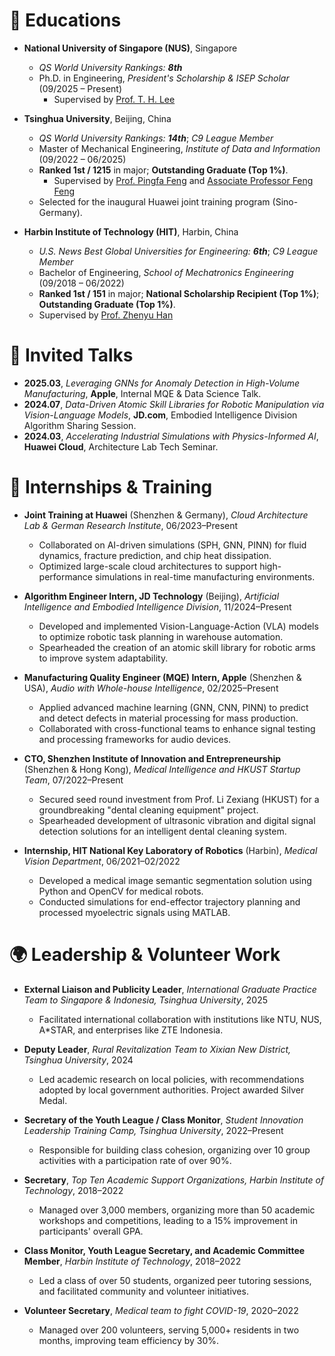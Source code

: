 # 📖 Educations

* **National University of Singapore (NUS)**, Singapore
  * *QS World University Rankings: **8th***
  * Ph.D. in Engineering, *President's Scholarship & ISEP Scholar* (09/2025 – Present)
    - Supervised by [Prof. T. H. Lee](https://scholar.google.com/citations?user=dP8oLwYAAAAJ&hl=en) 
* **Tsinghua University**, Beijing, China
  * *QS World University Rankings: **14th***; *C9 League Member*
  * Master of Mechanical Engineering, *Institute of Data and Information* (09/2022 – 06/2025)
  * **Ranked 1st / 1215** in major; **Outstanding Graduate (Top 1%)**.
    - Supervised by [Prof. Pingfa Feng](https://me.tsinghua.edu.cn/info/1097/1576.htm) and [Associate Professor Feng Feng](https://www.sigs.tsinghua.edu.cn/ff/main.htm)
  * Selected for the inaugural Huawei joint training program (Sino-Germany).

* **Harbin Institute of Technology (HIT)**, Harbin, China
  * *U.S. News Best Global Universities for Engineering: **6th***; *C9 League Member*
  * Bachelor of Engineering, *School of Mechatronics Engineering* (09/2018 – 06/2022)
  * **Ranked 1st / 151** in major; **National Scholarship Recipient (Top 1%)**; **Outstanding Graduate (Top 1%)**.
   - Supervised by [Prof. Zhenyu Han](https://homepage.hit.edu.cn/hanzhenyu)
# 💬 Invited Talks
* **2025.03**, *Leveraging GNNs for Anomaly Detection in High-Volume Manufacturing*, **Apple**, Internal MQE & Data Science Talk.
* **2024.07**, *Data-Driven Atomic Skill Libraries for Robotic Manipulation via Vision-Language Models*, **JD.com**, Embodied Intelligence Division Algorithm Sharing Session.
* **2024.03**, *Accelerating Industrial Simulations with Physics-Informed AI*, **Huawei Cloud**, Architecture Lab Tech Seminar.

# 💼 Internships & Training

* **Joint Training at Huawei** (Shenzhen & Germany), *Cloud Architecture Lab & German Research Institute*, 06/2023–Present
  * Collaborated on AI-driven simulations (SPH, GNN, PINN) for fluid dynamics, fracture prediction, and chip heat dissipation.
  * Optimized large-scale cloud architectures to support high-performance simulations in real-time manufacturing environments.

* **Algorithm Engineer Intern, JD Technology** (Beijing), *Artificial Intelligence and Embodied Intelligence Division*, 11/2024–Present
  * Developed and implemented Vision-Language-Action (VLA) models to optimize robotic task planning in warehouse automation.
  * Spearheaded the creation of an atomic skill library for robotic arms to improve system adaptability.

* **Manufacturing Quality Engineer (MQE) Intern, Apple** (Shenzhen & USA), *Audio with Whole-house Intelligence*, 02/2025–Present
  * Applied advanced machine learning (GNN, CNN, PINN) to predict and detect defects in material processing for mass production.
  * Collaborated with cross-functional teams to enhance signal testing and processing frameworks for audio devices.

* **CTO, Shenzhen Institute of Innovation and Entrepreneurship** (Shenzhen & Hong Kong), *Medical Intelligence and HKUST Startup Team*, 07/2022–Present
  * Secured seed round investment from Prof. Li Zexiang (HKUST) for a groundbreaking "dental cleaning equipment" project.
  * Spearheaded development of ultrasonic vibration and digital signal detection solutions for an intelligent dental cleaning system.

* **Internship, HIT National Key Laboratory of Robotics** (Harbin), *Medical Vision Department*, 06/2021–02/2022
  * Developed a medical image semantic segmentation solution using Python and OpenCV for medical robots.
  * Conducted simulations for end-effector trajectory planning and processed myoelectric signals using MATLAB.

# 🌍 Leadership & Volunteer Work

* **External Liaison and Publicity Leader**, *International Graduate Practice Team to Singapore & Indonesia, Tsinghua University*, 2025
  * Facilitated international collaboration with institutions like NTU, NUS, A*STAR, and enterprises like ZTE Indonesia.

* **Deputy Leader**, *Rural Revitalization Team to Xixian New District, Tsinghua University*, 2024
  * Led academic research on local policies, with recommendations adopted by local government authorities. Project awarded Silver Medal.

* **Secretary of the Youth League / Class Monitor**, *Student Innovation Leadership Training Camp, Tsinghua University*, 2022–Present
  * Responsible for building class cohesion, organizing over 10 group activities with a participation rate of over 90%.

* **Secretary**, *Top Ten Academic Support Organizations, Harbin Institute of Technology*, 2018–2022
  * Managed over 3,000 members, organizing more than 50 academic workshops and competitions, leading to a 15% improvement in participants' overall GPA.

* **Class Monitor, Youth League Secretary, and Academic Committee Member**, *Harbin Institute of Technology*, 2018–2022
  * Led a class of over 50 students, organized peer tutoring sessions, and facilitated community and volunteer initiatives.

* **Volunteer Secretary**, *Medical team to fight COVID-19*, 2020–2022
  * Managed over 200 volunteers, serving 5,000+ residents in two months, improving team efficiency by 30%.

